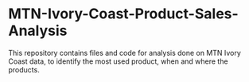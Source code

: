 # MTN-Ivory-Coast-Product-Sales-Analysis
This repository contains files and code for analysis done on MTN Ivory Coast data, to identify the most used product, when and where the products.
